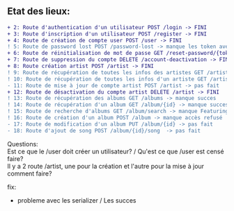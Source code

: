 ## Etat des lieux:

```diff
+ 2: Route d'authentication d'un utilisateur POST /login -> FINI  
+ 3: Route d'inscription d'un utilisateur POST /register -> FINI  
+ 4: Route de création de compte user POST /user -> FINI  
! 5: Route de password lost POST /password-lost -> manque les token avec expiration de 2 min  
+ 6: Route de réinitialisation de mot de passe GET /reset-password/{token} -> FINI  
+ 7: Route de suppression du compte DELETE /account-deactivation -> FINI  
+ 8: Route création artist POST /artist -> FINI  
! 9: Route de récupération de toutes les infos des artistes GET /artist -> manque success -> avatar  
! 10: Route de récupération de toutes les infos d'un artiste GET /artist/{fullname} -> manque succes  
- 11: Route de mise à jour de compte artist POST /artist -> pas fait  
+ 12: Route de désactivation du compte artist DELETE /artist -> FINI  
! 13: Route de récupération des albums GET /albums -> manque succes  
! 14: Route de récupération d'un album GET /album/{id} -> manque succes  
! 15: Route de recherche d'albums GET /album/search -> manque Featuring invalide, Année invalide & success  
! 16: Route de création d'un album POST /album -> manque accès refusé  
- 17: Route de modification d'un album PUT /album/{id} -> pas fait  
- 18: Route d'ajout de song POST /album/{id}/song  -> pas fait  
```
Questions:  
Est ce que le /user doit créer un utilisateur?  / Qu'est ce que /user est censé faire?  
Il y a 2 route /artist, une pour la création et l'autre pour la mise à jour comment faire?  

fix:
- probleme avec les serializer / Les succes